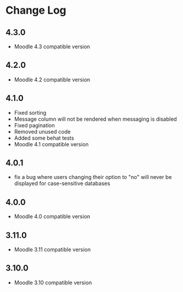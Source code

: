 # Change Log

## 4.3.0
* Moodle 4.3 compatible version

## 4.2.0
* Moodle 4.2 compatible version

## 4.1.0
* Fixed sorting
* Message column will not be rendered when messaging is disabled
* Fixed pagination
* Removed unused code
* Added some behat tests
* Moodle 4.1 compatible version

## 4.0.1
* fix a bug where users changing their option to "no" will never be displayed for case-sensitive databases

## 4.0.0
* Moodle 4.0 compatible version

## 3.11.0
* Moodle 3.11 compatible version

## 3.10.0
* Moodle 3.10 compatible version